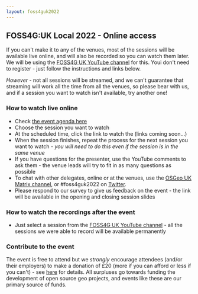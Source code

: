 ```yaml
---
layout: foss4guk2022
---
```


## FOSS4G:UK Local 2022 - Online access

If you can't make it to any of the venues, most of the sessions will be available live online, and will also be recorded so you can watch them later. We will be using the [FOSS4G UK YouTube channel](https://www.youtube.com/c/FOSS4GUK/streams) for this. Youi don't need to register - just follow the instructions and links below.

*However* - not all sessions will be streamed, and we can't guarantee that streaming will work all the time from all the venues, so please bear with us, and if a session you want to watch isn't available, try another one!

### How to watch live online

* Check [the event agenda here](https://docs.google.com/spreadsheets/d/1ChtOtqO0PfZ2ckiZqqJxyV3VhP3Xm-WnkJ6NwZ2UVTM/)
* Choose the session you want to watch
* At the scheduled time, click the link to watch the  (links coming soon...)
* When the session finishes, repeat the process for the next session you want to watch - *you will need to do this even if the session is in the same venue*
* If you have questions for the presenter, use the YouTube comments to ask them - the venue leads will try to fit in as many questions as possible
* To chat with other delegates, online or at the venues, use the [OSGeo UK Matrix channel](https://matrix.to/#/#OSGeoUK:matrix.org), or #foss4guk2022 on [Twitter](https://twitter.com/foss4guk).
* Please respond to our survey to give us feedback on the event - the link will be available in the opening and closing session slides

### How to watch the recordings after the event

* Just select a session from the [FOSS4G UK YouTube channel](https://www.youtube.com/c/FOSS4GUK/streams) - all the sessions we were able to record will be available permanently

### Contribute to the event

The event is free to attend but we *strongly* encourage attendees (and/or their employers) to make a donation of £20 (more if you can afford or less if you can't) - see [here](https://uk.osgeo.org/foss4guk2022local/index.html#registration) for details. All surpluses go towards funding the development of open source geo projects, and events like these are our primary source of funds.
